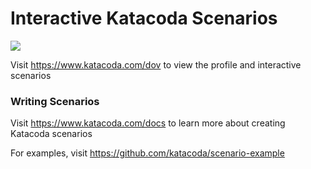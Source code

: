 # Interactive Katacoda Scenarios

[![](http://shields.katacoda.com/katacoda/dov/count.svg)](https://www.katacoda.com/dov "Get your profile on Katacoda.com")

Visit https://www.katacoda.com/dov to view the profile and interactive scenarios

### Writing Scenarios
Visit https://www.katacoda.com/docs to learn more about creating Katacoda scenarios

For examples, visit https://github.com/katacoda/scenario-example
